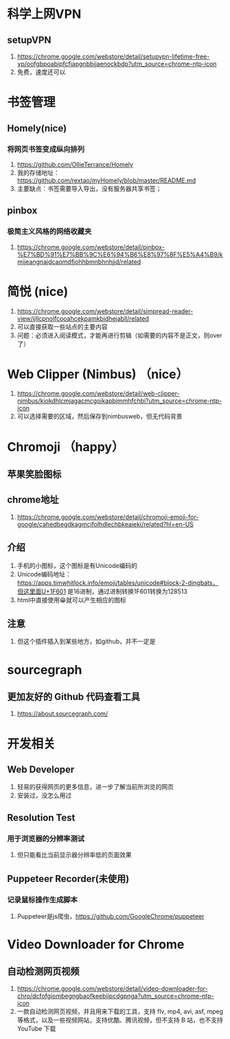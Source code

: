 # 科学上网VPN

## setupVPN

1. https://chrome.google.com/webstore/detail/setupvpn-lifetime-free-vp/oofgbpoabipfcfjapgnbbjjaenockbdp?utm_source=chrome-ntp-icon
2. 免费，速度还可以

# 书签管理
## Homely(nice)  

### 将网页书签变成纵向排列 

1. https://github.com/OllieTerrance/Homely
2. 我的存储地址：https://github.com/rextao/myHomely/blob/master/README.md
1. 主要缺点：书签需要导入导出，没有服务器共享书签；

## pinbox
### 极简主义风格的网络收藏夹
1. https://chrome.google.com/webstore/detail/pinbox-%E7%BD%91%E7%BB%9C%E6%94%B6%E8%97%8F%E5%A4%B9/kmijeangnajdcaomdfjohhbmnbhnhjjd/related

# 简悦 (nice)

1. https://chrome.google.com/webstore/detail/simpread-reader-view/ijllcpnolfcooahcekpamkbidhejabll/related
2. 可以直接获取一些站点的主要内容
3. 问题：必须进入阅读模式，才能再进行剪辑（如需要的内容不是正文，则over了）

# Web Clipper (Nimbus) （nice）

1. https://chrome.google.com/webstore/detail/web-clipper-nimbus/kiokdhlcmjagacmcgoikapbjmmhfchbi?utm_source=chrome-ntp-icon
2. 可以选择需要的区域，然后保存到nimbusweb，但无代码背景

# Chromoji （happy）

## 苹果笑脸图标

## chrome地址

1. https://chrome.google.com/webstore/detail/chromoji-emoji-for-google/cahedbegdkagmcjfolhdlechbkeaieki/related?hl=en-US

## 介绍

1. 手机的小图标，这个图标是有Unicode编码的
2. Unicode编码地址：https://apps.timwhitlock.info/emoji/tables/unicode#block-2-dingbats，但这里面U+1F601 是16进制，通过进制转换1F601转换为128513
3. html中直接使用&#128513;就可以产生相应的图标

## 注意

1. 但这个插件插入到某些地方，如github，并不一定是

# sourcegraph

## 更加友好的 Github 代码查看工具

1. https://about.sourcegraph.com/

# 开发相关

## Web Developer

1. 轻易的获得网页的更多信息，进一步了解当前所浏览的网页 
2. 安装过，没怎么用过

## Resolution Test

### 用于浏览器的分辨率测试

1. 但只能看比当前显示器分辨率低的页面效果

## Puppeteer Recorder(未使用)

### 记录鼠标操作生成脚本

1. Puppeteer是js爬虫，https://github.com/GoogleChrome/puppeteer

# Video Downloader for Chrome

## 自动检测网页视频

1. https://chrome.google.com/webstore/detail/video-downloader-for-chro/dcfofgiombegngbaofkeebiipcdgpnga?utm_source=chrome-ntp-icon
2. 一款自动检测网页视频，并且用来下载的工具，支持 flv, mp4, avi, asf, mpeg 等格式，以及一些视频网站，支持优酷、腾讯视频，但不支持 B 站，也不支持 YouTube 下载 